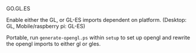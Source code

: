 GO.GL.ES

Enable either the GL, or GL-ES imports dependent on platform. (Desktop: GL, Mobile/raspberry pi: GL-ES)

Portable, run `generate-opengl.ps` within `setup` to set up opengl and rewrite the opengl imports to either gl or gles.
